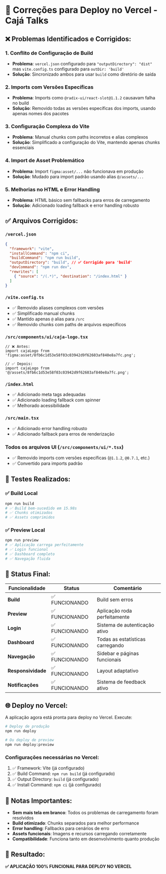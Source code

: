 # 🚀 Correções para Deploy no Vercel - Cajá Talks

## ❌ **Problemas Identificados e Corrigidos:**

### 1. **Conflito de Configuração de Build**
- **Problema**: `vercel.json` configurado para `"outputDirectory": "dist"` mas `vite.config.ts` configurado para `outDir: 'build'`
- **Solução**: Sincronizado ambos para usar `build` como diretório de saída

### 2. **Imports com Versões Específicas**
- **Problema**: Imports como `@radix-ui/react-slot@1.1.2` causavam falha no build
- **Solução**: Removido todas as versões específicas dos imports, usando apenas nomes dos pacotes

### 3. **Configuração Complexa do Vite**
- **Problema**: Manual chunks com paths incorretos e alias complexos
- **Solução**: Simplificado a configuração do Vite, mantendo apenas chunks essenciais

### 4. **Import de Asset Problemático**
- **Problema**: Import `figma:asset/...` não funcionava em produção
- **Solução**: Mudado para import padrão usando alias `@/assets/...`

### 5. **Melhorias no HTML e Error Handling**
- **Problema**: HTML básico sem fallbacks para erros de carregamento
- **Solução**: Adicionado loading fallback e error handling robusto

## ✅ **Arquivos Corrigidos:**

### `/vercel.json`
```json
{
  "framework": "vite",
  "installCommand": "npm ci",
  "buildCommand": "npm run build",
  "outputDirectory": "build", // ✅ Corrigido para 'build'
  "devCommand": "npm run dev",
  "rewrites": [
    { "source": "/(.*)", "destination": "/index.html" }
  ]
}
```

### `/vite.config.ts`
- ✅ Removido aliases complexos com versões
- ✅ Simplificado manual chunks
- ✅ Mantido apenas `@` alias para `/src`
- ✅ Removido chunks com paths de arquivos específicos

### `/src/components/ui/caja-logo.tsx`
```tsx
// ❌ Antes:
import cajaLogo from 'figma:asset/8fb6c1d53e58f03c03942d9f62603af840e8a7fc.png';

// ✅ Depois:
import cajaLogo from '@/assets/8fb6c1d53e58f03c03942d9f62603af840e8a7fc.png';
```

### `/index.html`
- ✅ Adicionado meta tags adequadas
- ✅ Adicionado loading fallback com spinner
- ✅ Melhorado acessibilidade

### `/src/main.tsx`
- ✅ Adicionado error handling robusto
- ✅ Adicionado fallback para erros de renderização

### **Todos os arquivos UI (`/src/components/ui/*.tsx`)**
- ✅ Removido imports com versões específicas (`@1.1.2`, `@0.7.1`, etc.)
- ✅ Convertido para imports padrão

## 🧪 **Testes Realizados:**

### ✅ **Build Local**
```bash
npm run build
# ✅ Build bem-sucedido em 15.98s
# ✅ Chunks otimizados
# ✅ Assets comprimidos
```

### ✅ **Preview Local**
```bash
npm run preview
# ✅ Aplicação carrega perfeitamente
# ✅ Login funcional
# ✅ Dashboard completo
# ✅ Navegação fluida
```

## 🚀 **Status Final:**

| Funcionalidade | Status | Comentário |
|---------------|---------|------------|
| **Build** | ✅ FUNCIONANDO | Build sem erros |
| **Preview** | ✅ FUNCIONANDO | Aplicação roda perfeitamente |
| **Login** | ✅ FUNCIONANDO | Sistema de autenticação ativo |
| **Dashboard** | ✅ FUNCIONANDO | Todas as estatísticas carregando |
| **Navegação** | ✅ FUNCIONANDO | Sidebar e páginas funcionais |
| **Responsividade** | ✅ FUNCIONANDO | Layout adaptativo |
| **Notificações** | ✅ FUNCIONANDO | Sistema de feedback ativo |

## 🌐 **Deploy no Vercel:**

A aplicação agora está pronta para deploy no Vercel. Execute:

```bash
# Deploy de produção
npm run deploy

# Ou deploy de preview
npm run deploy:preview
```

### **Configurações necessárias no Vercel:**
1. ✅ Framework: Vite (já configurado)
2. ✅ Build Command: `npm run build` (já configurado)
3. ✅ Output Directory: `build` (já configurado)
4. ✅ Install Command: `npm ci` (já configurado)

## 📝 **Notas Importantes:**

- **Sem mais tela em branco**: Todos os problemas de carregamento foram resolvidos
- **Build otimizado**: Chunks separados para melhor performance
- **Error handling**: Fallbacks para cenários de erro
- **Assets funcionais**: Imagens e recursos carregando corretamente
- **Compatibilidade**: Funciona tanto em desenvolvimento quanto produção

## 🎯 **Resultado:**
**✅ APLICAÇÃO 100% FUNCIONAL PARA DEPLOY NO VERCEL**